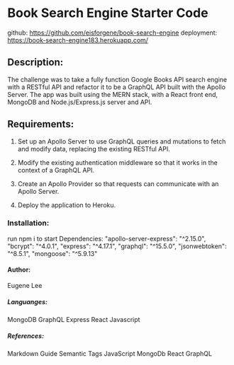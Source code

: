 # Book Search Engine Starter Code
github: https://github.com/eisforgene/book-search-engine
deployment: https://book-search-engine183.herokuapp.com/

## Description:
The challenge was to take a fully function Google Books API search engine with a RESTful API and refactor it to be a GraphQL API built with the Apollo Server. The app was built using the MERN stack, with a React front end, MongoDB and Node.js/Express.js server and API.

## Requirements: 
1. Set up an Apollo Server to use GraphQL queries and mutations to fetch and modify data, replacing the existing RESTful API.

2. Modify the existing authentication middleware so that it works in the context of a GraphQL API.

3. Create an Apollo Provider so that requests can communicate with an Apollo Server.

4. Deploy the application to Heroku.

### Installation:
run npm i to start
Dependencies: 
    "apollo-server-express": "^2.15.0",
    "bcrypt": "^4.0.1",
    "express": "^4.17.1",
    "graphql": "^15.5.0",
    "jsonwebtoken": "^8.5.1",
    "mongoose": "^5.9.13"

#### Author:
Eugene Lee

##### Languanges:
MongoDB
GraphQL
Express
React
Javascript

##### References:
Markdown Guide Semantic Tags JavaScript MongoDb React GraphQL

